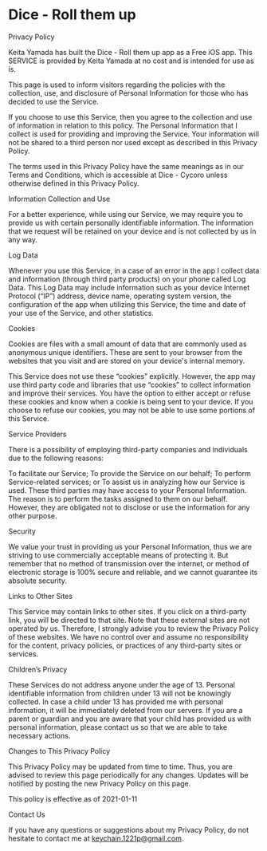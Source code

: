 # Dice - Roll them up

Privacy Policy


Keita Yamada has built the Dice - Roll them up app as a Free iOS app. This SERVICE is provided by Keita Yamada at no cost and is intended for use as is.

This page is used to inform visitors regarding the policies with the collection, use, and disclosure of Personal Information for those who has decided to use the Service.

If you choose to use this Service, then you agree to the collection and use of information in relation to this policy. The Personal Information that I collect is used for providing and improving the Service. Your information will not be shared to a third person nor used except as described in this Privacy Policy.

The terms used in this Privacy Policy have the same meanings as in our Terms and Conditions, which is accessible at Dice - Cycoro unless otherwise defined in this Privacy Policy.


Information Collection and Use

For a better experience, while using our Service, we may require you to provide us with certain personally identifiable information. The information that we request will be retained on your device and is not collected by us in any way.


Log Data

Whenever you use this Service, in a case of an error in the app I collect data and information (through third party products) on your phone called Log Data. This Log Data may include information such as your device Internet Protocol (“IP”) address, device name, operating system version, the configuration of the app when utilizing this Service, the time and date of your use of the Service, and other statistics.


Cookies

Cookies are files with a small amount of data that are commonly used as anonymous unique identifiers. These are sent to your browser from the websites that you visit and are stored on your device's internal memory.

This Service does not use these “cookies” explicitly. However, the app may use third party code and libraries that use “cookies” to collect information and improve their services. You have the option to either accept or refuse these cookies and know when a cookie is being sent to your device. If you choose to refuse our cookies, you may not be able to use some portions of this Service.


Service Providers

There is a possibility of employing third-party companies and individuals due to the following reasons:

To facilitate our Service;
To provide the Service on our behalf;
To perform Service-related services; or
To assist us in analyzing how our Service is used.
These third parties may have access to your Personal Information. The reason is to perform the tasks assigned to them on our behalf. However, they are obligated not to disclose or use the information for any other purpose.


Security

We value your trust in providing us your Personal Information, thus we are striving to use commercially acceptable means of protecting it. But remember that no method of transmission over the internet, or method of electronic storage is 100% secure and reliable, and we cannot guarantee its absolute security.


Links to Other Sites

This Service may contain links to other sites. If you click on a third-party link, you will be directed to that site. Note that these external sites are not operated by us. Therefore, I strongly advise you to review the Privacy Policy of these websites. We have no control over and assume no responsibility for the content, privacy policies, or practices of any third-party sites or services.


Children’s Privacy

These Services do not address anyone under the age of 13. Personal identifiable information from children under 13 will not be knowingly collected. In case a child under 13 has provided me with personal information, it will be immediately deleted from our servers. If you are a parent or guardian and you are aware that your child has provided us with personal information, please contact us so that we are able to take necessary actions.


Changes to This Privacy Policy

This Privacy Policy may be updated from time to time. Thus, you are advised to review this page periodically for any changes. Updates will be notified by posting the new Privacy Policy on this page.


This policy is effective as of 2021-01-11


Contact Us

If you have any questions or suggestions about my Privacy Policy, do not hesitate to contact me at keychain.1221p@gmail.com.
